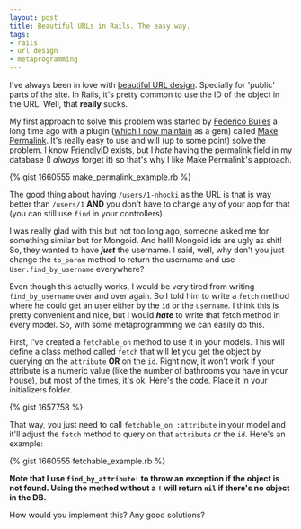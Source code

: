 ```yaml
---
layout: post
title: Beautiful URLs in Rails. The easy way.
tags:
- rails
- url design
- metaprogramming
---
```

I've always been in love with [beautiful URL design](http://warpspire.com/posts/url-design/). Specially for 'public' parts of the site. In Rails, it's pretty common to use the ID of the object in the URL. Well, that **really** sucks.

My first approach to solve this problem was started by [Federico Builes](http://mheroin.com/) a long time ago with a plugin ([which I now maintain](https://github.com/nhocki/make_permalink) as a gem) called [Make Permalink](http://rubygems.org/gems/make_permalink). It's really easy to use and will (up to some point) solve the problem. I know [FriendlyID](http://rubygems.org/gems/friendly_id) exists, but I _hate_ having the permalink field in my database (I _always_ forget it) so that's why I like Make Permalink's approach.

{% gist 1660555 make_permalink_example.rb %}

The good thing about having `/users/1-nhocki` as the URL is that is way better than `/users/1` **AND** you don't have to change any of your app for that (you can still use `find` in your controllers).

I was really glad with this but not too long ago, someone asked me for something similar but for Mongoid. And hell! Mongoid ids are ugly as shit! So, they wanted to have _**just**_ the username. I said, well, why don't you just change the `to_param` method to return the username and use `User.find_by_username` everywhere?

Even though this actually works, I would be very tired from writing `find_by_username` over and over again. So I told him to write a `fetch` method where he could get an user either by the `id` or the `username`. I think this is pretty convenient and nice, but I would _**hate**_ to write that fetch method in every model. So, with some metaprogramming we can easily do this.

First, I've created a `fetchable_on` method to use it in your models. This will define a class method called `fetch` that will let you get the object by querying on the `attribute` **OR** on the `id`. Right now, it won't work if your attribute is a numeric value (like the number of bathrooms you have in your house), but most of the times, it's ok. Here's the code. Place it in your initializers folder.

{% gist 1657758 %}

That way, you just need to call `fetchable_on :attribute` in your model and it'll adjust the `fetch` method to query on that `attribute` or the `id`. Here's an example:

{% gist 1660555 fetchable_example.rb %}

**Note that I use `find_by_attribute!` to throw an exception if the object is not found. Using the method without a `!` will return `nil` if there's no object in the DB.**

How would you implement this? Any good solutions?
